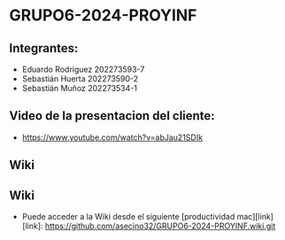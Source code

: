 # GRUPO6-2024-PROYINF
## Integrantes: 
- Eduardo Rodriguez 202273593-7
- Sebastián Huerta 202273590-2
- Sebastián Muñoz 202273534-1<br/>
## Video de la presentacion del cliente: 
- https://www.youtube.com/watch?v=abJau21SDIk
## Wiki
## Wiki
- Puede acceder a la Wiki desde el siguiente [productividad mac][link]
[link]: https://github.com/asecino32/GRUPO6-2024-PROYINF.wiki.git
